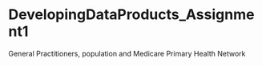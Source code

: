 # DevelopingDataProducts_Assignment1
General Practitioners, population and Medicare Primary Health Network
